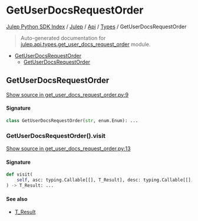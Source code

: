 # GetUserDocsRequestOrder

[Julep Python SDK Index](../../../README.md#julep-python-sdk-index) / [Julep](../../index.md#julep) / [Api](../index.md#api) / [Types](./index.md#types) / GetUserDocsRequestOrder

> Auto-generated documentation for [julep.api.types.get_user_docs_request_order](../../../../../../../julep/api/types/get_user_docs_request_order.py) module.

- [GetUserDocsRequestOrder](#getuserdocsrequestorder)
  - [GetUserDocsRequestOrder](#getuserdocsrequestorder-1)

## GetUserDocsRequestOrder

[Show source in get_user_docs_request_order.py:9](../../../../../../../julep/api/types/get_user_docs_request_order.py#L9)

#### Signature

```python
class GetUserDocsRequestOrder(str, enum.Enum): ...
```

### GetUserDocsRequestOrder().visit

[Show source in get_user_docs_request_order.py:13](../../../../../../../julep/api/types/get_user_docs_request_order.py#L13)

#### Signature

```python
def visit(
    self, asc: typing.Callable[[], T_Result], desc: typing.Callable[[], T_Result]
) -> T_Result: ...
```

#### See also

- [T_Result](#t_result)